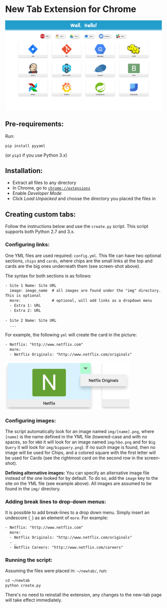 # New Tab Extension for Chrome

![screenshot](desc/screenshot.png)

## Pre-requirements:
Run:
```
pip install pyyaml
```
(or `pip3` if you use Python 3.x)

## Installation:
* Extract all files to any directory
* In Chrome, go to [`chrome://extensions`](chrome://extensions)
* Enable _Developer Mode_
* Click _Load Unpacked_ and choose the directory you placed the files in

## Creating custom tabs:
Follow the instructions below and use the `create.py` script.
This script supports both Python 2.7 and 3.x.

### Configuring links:
One YML files are used required: `config.yml`. This file can have two optional sections, `chips` and `cards`,
where chips are the small links at the top and cards are the big ones underneath them (see screen-shot above).

The syntax for both sections is as follows:
```
- Site 1 Name: Site URL
  image: image_name  # all images are found under the "img" directory. This is optional
  more:              # optional, will add links as a dropdown menu
  - Extra 1: URL
  - Extra 2: URL
  
- Site 2 Name: Site URL
  ...
```

For example, the following `yml` will create the card in the picture:
```
- Netflix: "http://www.netflix.com"
  more:
  - Netflix Originals: "http://www.netflix.com/originals"
```

![dropdown_example](desc/dropdown.png)

### Configuring images:
The script automatically look for an image named `img/[name].png`, where `[name]`
is the name defined in the YML file (lowered-case and with no spaces, so for `HBO`
it will look for an image named `img/hbo.png` and for `Big Query` it will look
for `img/bigquery.png`). If no such image is found, then no image will be used for 
Chips, and a colored square with the first letter will be used for Cards (see the
rightmost card on the second row in the screen-shot).

**Defining alternative images:** You can specify an alternative image file instead
of the one looked for by default. To do so, add the `image` key to the site on the
YML file (see example above). All images are assumed to be found in the `img/` 
directory.

### Adding break lines to drop-down menus:
It is possible to add break-lines to a drop down menu. Simply insert an undescore
(`_`) as an element of `more`. For example:
```
- Netflix: "http://www.netflix.com"
  more:
  - Netflix Originals: "http://www.netflix.com/originals"
  - _
  - Netflix Careers: "http://www.netflix.com/careers"
```

### Running the script:
Assuming the files were placed in: `~/newtab/`, run:
```
cd ~/newtab
python create.py
``` 
There's no need to reinstall the extension, any changes to the new-tab page will take effect immediately.